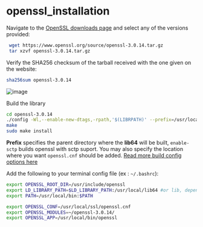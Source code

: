 # openssl_installation

Navigate to the [OpenSSL downloads page](https://www.openssl.org/source/) and select any of the versions provided:
 ```sh
  wget https://www.openssl.org/source/openssl-3.0.14.tar.gz
  tar xzvf openssl-3.0.14.tar.gz
```

Verify the SHA256 checksum of the tarball received with the one given on the website:
```sh
sha256sum openssl-3.0.14
```
![image](https://github.com/lakshya-chopra/openssl_installation/assets/77010972/9b19a4be-63ea-4b94-a153-315205595598)

Build the library
```sh
cd openssl-3.0.14
./config -Wl,--enable-new-dtags,-rpath,'$(LIBRPATH)' --prefix=/usr/local/ enable-sctp
make
sudo make install
```
**Prefix** specifies the parent directory where the **lib64** will be built, `enable-sctp` builds openssl with sctp suport. You may also specify the location where you want `openssl.cnf` should be added. [Read more build config options here](https://github.com/openssl/openssl/blob/master/INSTALL.md#directories)

Add the following to your terminal config file (ex : `~/.bashrc`):
```sh
export OPENSSL_ROOT_DIR=/usr/include/openssl
export LD_LIBRARY_PATH=$LD_LIBRARY_PATH:/usr/local/lib64 #or lib, depending on your config options
export PATH=/usr/local/bin:$PATH

export OPENSSL_CONF=/usr/local/ssl/openssl.cnf
export OPENSSL_MODULES=~/openssl-3.0.14/
export OPENSSL_APP=/usr/local/bin/openssl
```
